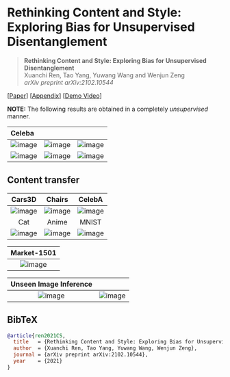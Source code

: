 # Rethinking Content and Style: Exploring Bias for Unsupervised Disentanglement

> **Rethinking Content and Style: Exploring Bias for Unsupervised Disentanglement** <br>
> Xuanchi Ren, Tao Yang, Yuwang Wang and Wenjun Zeng <br>
> *arXiv preprint arXiv:2102.10544*
> 
[[Paper](http://arxiv.org/abs/2102.10544)]
[[Appendix](https://xuanchiren.com/pub/CS-DisMo_appendix.pdf)]
[[Demo Video](https://www.youtube.com/watch?v=CAP3yGnCHqs)]


**NOTE:** The following results are obtained in a completely *unsupervised* manner.

| Celeba | | |
| :-- | :-- | :-- |
| ![image](./images/movie_3.gif) | ![image](./images/movie_4.gif) | ![image](./images/movie_5.gif)
| ![image](./images/movie_6.gif) | ![image](./images/movie_7.gif) | ![image](./images/movie_8.gif)

## Content transfer
| Cars3D | Chairs | CelebA |
| :---: | :---: | :---: |
| ![image](./images/car_ours_1.png) | ![image](./images/chairs_ours_1.png) | ![image](./images/celeba_ours_1.png) |
| Cat | Anime | MNIST |
| ![image](./images/cat_1.png) | ![image](./images/anima_1.jpg) | ![image](./images/MNIST_1.png) |

| Market-1501 | 
| :---: | 
| ![image](./images/reid_2.png) |

| Unseen Image Inference|  | 
| :---: | :---: |
| ![image](./images/unseen_1.png) | ![image](./images/unseen_2.png) |
    

## BibTeX

```bibtex
@article{ren2021CS,
  title   = {Rethinking Content and Style: Exploring Bias for Unsupervised Disentanglement},
  author  = {Xuanchi Ren, Tao Yang, Yuwang Wang, Wenjun Zeng},
  journal = {arXiv preprint arXiv:2102.10544},
  year    = {2021}
}
```
